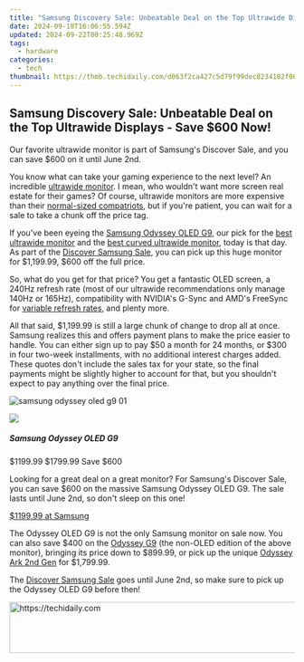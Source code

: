 ```yaml
---
title: "Samsung Discovery Sale: Unbeatable Deal on the Top Ultrawide Displays - Save $600 Now!"
date: 2024-09-18T16:06:55.594Z
updated: 2024-09-22T00:25:48.969Z
tags:
  - hardware
categories:
  - tech
thumbnail: https://thmb.techidaily.com/d063f2ca427c5d79f99dec8234182f00aa398e1a002cdcbe4fddf542d8d4ff20.jpg
---
```


## Samsung Discovery Sale: Unbeatable Deal on the Top Ultrawide Displays - Save $600 Now!

Our favorite ultrawide monitor is part of Samsung's Discover Sale, and you can save $600 on it until June 2nd.

 You know what can take your gaming experience to the next level? An incredible [ultrawide monitor](https://fox-friendly.techidaily.com/new-handheld-panorama-peacekeeper-360-stabilizer-for-2024/). I mean, who wouldn't want more screen real estate for their games? Of course, ultrawide monitors are more expensive than their [normal-sized compatriots](https://techno-recovery.techidaily.com/ensuring-device-compatibility-a-how-to-for-backing-up-drivers-in-windows-1110/), but if you're patient, you can wait for a sale to take a chunk off the price tag.

 If you've been eyeing the [Samsung Odyssey OLED G9](https://shop-links.co/link/?exclusive=1&publisher_slug=itechdaily19598&url=https%3A%2F%2Fwww.samsung.com%2Fus%2Fcomputing%2Fmonitors%2Fgaming%2F49-odyssey-oled-g95sc-dqhd-neo-quantum-processor-pro-0-03ms-240hz-curved-smart-gaming-monitor-ls49cg954snxza%2F), our pick for the [best ultrawide monitor](https://fox-friendly.techidaily.com/new-handheld-panorama-peacekeeper-360-stabilizer-for-2024/) and the [best curved ultrawide monitor](https://instagram-videos.techidaily.com/in-2024-crafting-moments-instagrams-highlight-and-download-insights/), today is that day. As part of the [Discover Samsung Sale](https://shop-links.co/link/?exclusive=1&publisher_slug=itechdaily19598&url=https%3A%2F%2Fwww.samsung.com%2Fus%2Fshop%2Fall-deals%2F), you can pick up this huge monitor for $1,199.99, $600 off the full price.

 So, what do you get for that price? You get a fantastic OLED screen, a 240Hz refresh rate (most of our ultrawide recommendations only manage 140Hz or 165Hz), compatibility with NVIDIA's G-Sync and AMD's FreeSync for [variable refresh rates](https://iphone-location.techidaily.com/how-to-change-your-location-on-apple-iphone-13-pro-drfone-by-drfone-virtual-ios/), and plenty more.

 All that said, $1,199.99 is still a large chunk of change to drop all at once. Samsung realizes this and offers payment plans to make the price easier to handle. You can either sign up to pay $50 a month for 24 months, or $300 in four two-week installments, with no additional interest charges added. These quotes don't include the sales tax for your state, so the final payments might be slightly higher to account for that, but you shouldn't expect to pay anything over the final price.

![samsung odyssey oled g9 01](https://static1.howtogeekimages.com/wordpress/wp-content/uploads/2024/01/samsung-odyssey-oled-g9-01.png) 

![](https://static1.howtogeekimages.com/wordpresshttps://static0.howtogeekimages.com/wordpress/wp-content/uploads/2024/01/htg-best-of-2024-1.png) 

#####  Samsung Odyssey OLED G9

$1199.99 $1799.99 Save $600 

Looking for a great deal on a great monitor? For Samsung's Discover Sale, you can save $600 on the massive Samsung Odyssey OLED G9\. The sale lasts until June 2nd, so don't sleep on this one!

[$1199.99 at Samsung](https://shop-links.co/link/?exclusive=1&publisher_slug=itechdaily19598&url=https%3A%2F%2Fwww.samsung.com%2Fus%2Fcomputing%2Fmonitors%2Fgaming%2F49-odyssey-oled-g95sc-dqhd-neo-quantum-processor-pro-0-03ms-240hz-curved-smart-gaming-monitor-ls49cg954snxza%2F) 

 The Odyssey OLED G9 is not the only Samsung monitor on sale now. You can also save $400 on the [Odyssey G9](https://shop-links.co/link/?exclusive=1&publisher_slug=itechdaily19598&url=https%3A%2F%2Fwww.samsung.com%2Fus%2Fcomputing%2Fmonitors%2Fgaming%2F49-odyssey-g9-dqhd-240hz-1ms-gtg-displayhdr-1000-gaming-monitor-ls49cg954enxza%2F) (the non-OLED edition of the above monitor), bringing its price down to $899.99, or pick up the unique [Odyssey Ark 2nd Gen](https://shop-links.co/link/?exclusive=1&publisher_slug=itechdaily19598&url=https%3A%2F%2Fwww.samsung.com%2Fus%2Fcomputing%2Fmonitors%2Fgaming%2F55-odyssey-ark-2nd-gen-4k-uhd-165hz-1ms-quantum-mini-led-curved-gaming-screen-ls55cg970nnxgo%2F) for $1,799.99.

 The [Discover Samsung Sale](https://shop-links.co/link/?exclusive=1&publisher_slug=itechdaily19598&url=https%3A%2F%2Fwww.samsung.com%2Fus%2Fshop%2Fall-deals%2F) goes until June 2nd, so make sure to pick up the Odyssey OLED G9 before then!

<ins class="adsbygoogle"
     style="display:block"
     data-ad-format="autorelaxed"
     data-ad-client="ca-pub-7571918770474297"
     data-ad-slot="1223367746"></ins>

<ins class="adsbygoogle"
     style="display:block"
     data-ad-client="ca-pub-7571918770474297"
     data-ad-slot="8358498916"
     data-ad-format="auto"
     data-full-width-responsive="true"></ins>



<!-- affiliate ads begin -->
<a href="https://appsumo.8odi.net/c/5597632/2037335/7443" target="_top" id="2037335">
  <img src="//a.impactradius-go.com/display-ad/7443-2037335" border="0" alt="https://techidaily.com" width="728" height="90"/>
</a>
<img height="0" width="0" src="https://appsumo.8odi.net/i/5597632/2037335/7443" style="position:absolute;visibility:hidden;" border="0" />
<!-- affiliate ads end -->

